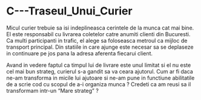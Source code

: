 # C---Traseul_Unui_Curier
Micul curier trebuie sa isi indeplineasca cerintele de la munca cat mai bine. El este responsabil cu livrarea coletelor catre anumiti clienti din Bucuresti. Ca multi participanti in trafic, el alege sa foloseasca metroul ca mijloc de transport principal. Din statiile in care ajunge este necesar sa se deplaseze in continuare pe jos pana la adresa aferenta fiecarui client.

Avand in vedere faptul ca timpul lui de livrare este unul limitat si el nu este cel mai bun strateg, curierul s-a gandit sa va ceara ajutorul. Cum ar fi daca ne-am transforma in micile lui ajutoare si ne-am pune in functiune abilitatile de a scrie cod cu scopul de a-i organiza munca ? Credeti ca am reusi sa il transformam intr-un “Mare strateg” ?
